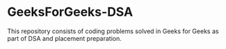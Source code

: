 # GeeksForGeeks-DSA
This repository consists of coding problems solved in Geeks for Geeks as part of DSA and placement preparation.
